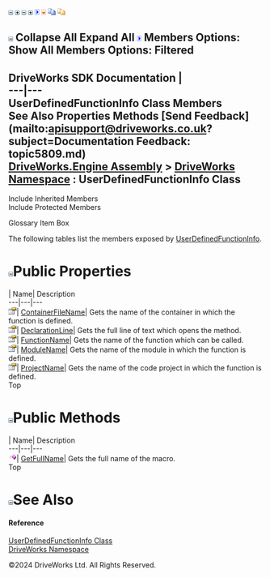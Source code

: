 ![](dotnetimages/collapse.gif) ![](dotnetimages/expand.gif) ![](dotnetimages/collapse.gif) ![](dotnetimages/expand.gif) ![](dotnetimages/drpdown.gif) ![](dotnetimages/drpdown_orange.gif) ![](dotnetimages/copycode.gif) ![](dotnetimages/copycodeHighlight.gif)

![](dotnetimages/collapse.gif) Collapse All Expand All ![](dotnetimages/drpdown.gif) Members Options: Show All  Members Options: Filtered   
---  
DriveWorks SDK Documentation  |   
---|---  
UserDefinedFunctionInfo Class Members   
See Also Properties Methods [Send Feedback](mailto:apisupport@driveworks.co.uk?subject=Documentation Feedback: topic5809.md)  
[DriveWorks.Engine Assembly](topic2156.md) > [DriveWorks Namespace](topic2159.md) : UserDefinedFunctionInfo Class  
---  
  
Include Inherited Members    
Include Protected Members  


Glossary Item Box

The following tables list the members exposed by [UserDefinedFunctionInfo](topic5809.md).

# ![](dotnetimages/collapse.gif)Public Properties

| Name| Description  
---|---|---  
![Public Property](dotnetimages/publicProperty.gif)| [ContainerFileName](topic5816.md)| Gets the name of the container in which the function is defined.   
![Public Property](dotnetimages/publicProperty.gif)| [DeclarationLine](topic5817.md)| Gets the full line of text which opens the method.   
![Public Property](dotnetimages/publicProperty.gif)| [FunctionName](topic5818.md)| Gets the name of the function which can be called.   
![Public Property](dotnetimages/publicProperty.gif)| [ModuleName](topic5819.md)| Gets the name of the module in which the function is defined.   
![Public Property](dotnetimages/publicProperty.gif)| [ProjectName](topic5820.md)| Gets the name of the code project in which the function is defined.   
Top

# ![](dotnetimages/collapse.gif)Public Methods

| Name| Description  
---|---|---  
![Public Method](dotnetimages/publicMethod.gif)| [GetFullName](topic5815.md)| Gets the full name of the macro.   
Top

# ![](dotnetimages/collapse.gif)See Also

#### Reference

[UserDefinedFunctionInfo Class](topic5809.md)   
[DriveWorks Namespace](topic2159.md)

©2024 DriveWorks Ltd. All Rights Reserved.
